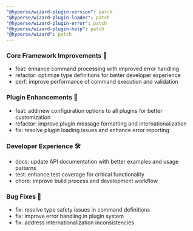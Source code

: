 ```yaml
---
"@hyperse/wizard-plugin-version": patch
"@hyperse/wizard-plugin-loader": patch
"@hyperse/wizard-plugin-error": patch
"@hyperse/wizard-plugin-help": patch
"@hyperse/wizard": patch
---
```



### Core Framework Improvements 🔧

* feat: enhance command processing with improved error handling
* refactor: optimize type definitions for better developer experience
* perf: improve performance of command execution and validation

### Plugin Enhancements 🔌

* feat: add new configuration options to all plugins for better customization
* refactor: improve plugin message formatting and internationalization
* fix: resolve plugin loading issues and enhance error reporting

### Developer Experience 🛠️

* docs: update API documentation with better examples and usage patterns
* test: enhance test coverage for critical functionality
* chore: improve build process and development workflow

### Bug Fixes 🐞

* fix: resolve type safety issues in command definitions
* fix: improve error handling in plugin system
* fix: address internationalization inconsistencies

